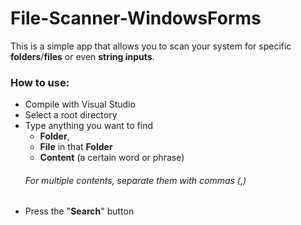 # File-Scanner-WindowsForms


This is a simple app that allows you to scan your system for specific <b>folders</b>/<b>files</b> or even <b>string inputs</b>.

### How to use:
* Compile with Visual Studio
* Select a root directory
* Type anything you want to find
    * <b>Folder</b>,
    * <b>File</b> in that <b>Folder</b>
    * <b>Content</b> (a certain word or phrase)
    ###### For multiple contents, separate them with commas (,)
* Press the "<b>Search</b>" button